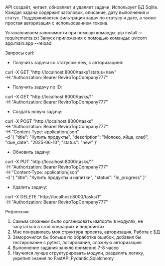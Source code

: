 API создаёт, читает, обновляет и удаляет задачи. Использует БД Sqlite.
Каждая задача содержит заголовок, описание, дату выполнения и статус. 
Поддерживается фильтрация задач по статусу и дате, а также простая авторизация с использованием токена.

Устанавливаем зависимости при помощи команды: pip install -r requirements.txt
Запуск приложения с помощью команды: uvicorn app.main:app --reload

Запросы curl:

- Получить задачи со статусом new, с авторизацией:

curl -X GET "http://localhost:8000/tasks?status=new" \
-H "Authorization: Bearer ReviroTopCompany777"

- Получить задачу по ID:

curl -X GET "http://localhost:8000/tasks/1" \
-H "Authorization: Bearer ReviroTopCompany777"

- Создать новую задачу:

curl -X POST "http://localhost:8000/tasks" \
-H "Authorization: Bearer ReviroTopCompany777" \
-H "Content-Type: application/json" \
-d '{
  "title": "Купить продукты",
  "description": "Молоко, яйца, хлеб",
  "due_date": "2025-06-10",
  "status": "new"
}'

- Обновить задачу:

curl -X PUT "http://localhost:8000/tasks/1" \
-H "Authorization: Bearer ReviroTopCompany777" \
-H "Content-Type: application/json" \
-d '{
  "title": "Купить продукты и напитки",
  "status": "in_progress"
}'

- Удалить задачу:

curl -X DELETE "http://localhost:8000/tasks/1" \
-H "Authorization: Bearer ReviroTopCompany777"

Рефлексия:

1. Самым сложным было организовать импорты в модулях,
не запутаться в crud операциях и эндпоинтах
2. Мне понравилась моя структура проекта, авторизация,
Работа с БД
3. Заморочился бы больше по обработке ошибок, добавил бы тестирование с pytest,
логирование, сложную авторизацию
4. Выполнение задания заняло примерно 7-8 часов
5. Научился лучше структурировать модули, разделять логику,
укрепил знания по FastAPI,Pydantic,Sqlalchemy